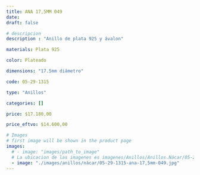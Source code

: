 ```yaml
---
title: ANA 17,5MM 049
date: 
draft: false

# descripcion
description : "Anillo de plata 925 y ávalon"

materials: Plata 925

color: Plateado

dimensions: "17.5mm diámetro"

code: 05-29-1315

type: "Anillos"

categories: []

price: $17.180,00

price_eftvo: $14.600,00

# Images
# first image will be shown in the product page
images:
  # - image: "images/path_to_image"
  # La ubicacion de las imagenes es imagenes/Anillos/Anillos.Nácar/05-29-1315-ana-17,5mm-049
  - image: "./images/anillos/nácar/05-29-1315-ana-17,5mm-049.jpg"
---
```

